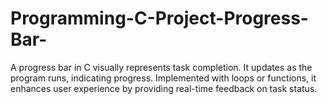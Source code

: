 # Programming-C-Project-Progress-Bar-
 A progress bar in C visually represents task completion. It updates as the program runs, indicating progress. Implemented with loops or functions, it enhances user experience by providing real-time feedback on task status.
